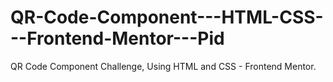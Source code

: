 # QR-Code-Component---HTML-CSS---Frontend-Mentor---Pid
QR Code Component Challenge, Using HTML and CSS - Frontend Mentor.
